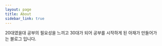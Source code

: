 ```yaml
---
layout: page
title: About
sidebar_link: true
---
```


20대였을대 공부의 필요성을 느끼고
30대가 되어 공부를 시작하게 된 아재가 만들어가는 블로그 입니다.